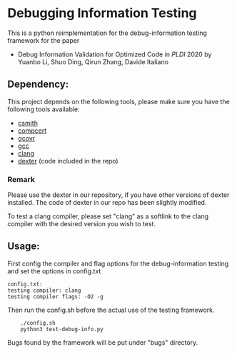 # Debugging Information Testing

This is a python reimplementation for the debug-information testing framework for the paper 

- Debug Information Validation for Optimized Code in *PLDI* 2020 by Yuanbo Li, Shuo Ding, Qirun Zhang, Davide Italiano

## Dependency:
    
This project depends on the following tools, please make sure you have the following tools available:
        
- [csmith](https://embed.cs.utah.edu/csmith/) 
- [compcert](http://compcert.inria.fr/)
- [gcovr](https://gcovr.com/en/stable/)
- [gcc](https://gcc.gnu.org/)
- [clang](https://clang.llvm.org/)
- [dexter](https://github.com/llvm/llvm-project/tree/master/debuginfo-tests/dexter) (code included in the repo)

### Remark
Please use the dexter in our repository, if you have other versions of dexter installed. The code of dexter in our repo has been slightly modified.

To test a clang compiler, please set "clang" as a softlink to the clang compiler with the desired version you wish to test.

## Usage:
First config the compiler and flag options for the debug-information testing and set the options in config.txt
```
config.txt:
testing compiler: clang
testing compiler flags: -O2 -g
```

Then run the config.sh before the actual use of the testing framework.
```
    ./config.sh
    python3 test-debug-info.py
```
Bugs found by the framework will be put under "bugs" directory.
